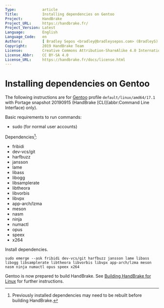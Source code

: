 ```yaml
---
Type:            article
Title:           Installing dependencies on Gentoo
Project:         HandBrake
Project_URL:     https://handbrake.fr/
Project_Version: Latest
Language:        English
Language_Code:   en
Authors:         [ Bradley Sepos <bradley@bradleysepos.com> (BradleyS) ]
Copyright:       2019 HandBrake Team
License:         Creative Commons Attribution-ShareAlike 4.0 International
License_Abbr:    CC BY-SA 4.0
License_URL:     https://handbrake.fr/docs/license.html
---
```


Installing dependencies on Gentoo
=================================

The following instructions are for [Gentoo](https://gentoo.org) profile `default/linux/amd64/17.1` with Portage snapshot 20190915 (HandBrake [CLI](abbr:Command Line Interface) only).

Basic requirements to run commands:

- sudo (for normal user accounts)

Dependencies[^rebuild]:

- fribidi
- dev-vcs/git
- harfbuzz
- jansson
- lame
- libass
- libogg
- libsamplerate
- libtheora
- libvorbis
- libvpx
- app-arch/lzma
- meson
- nasm
- ninja
- numactl
- opus
- speex
- x264

Install dependencies.

    sudo emerge --ask fribidi dev-vcs/git harfbuzz jansson lame libass libogg libsamplerate libtheora libvorbis libvpx app-arch/lzma meson nasm ninja numactl opus speex x264

Gentoo is now prepared to build HandBrake. See [Building HandBrake for Linux](build-linux.html) for further instructions.

[^rebuild]: Previously installed dependencies may need to be rebuilt before building HandBrake.

